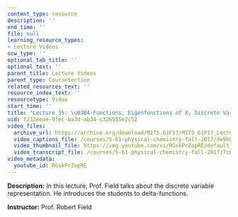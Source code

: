 ```yaml
---
content_type: resource
description: ''
end_time: ''
file: null
learning_resource_types:
- Lecture Videos
ocw_type: ''
optional_tab_title: ''
optional_text: ''
parent_title: Lecture Videos
parent_type: CourseSection
related_resources_text: ''
resource_index_text: ''
resourcetype: Video
start_time: ''
title: "Lecture 35: \u03B4-Functions, Eigenfunctions of X, Discrete Variable Representation"
uid: f232eeae-9fec-ba3d-ab34-c326555e2c52
video_files:
  archive_url: https://archive.org/download/MIT5.61F17/MIT5_61F17_Lecture_35_300k.mp4
  video_captions_file: /courses/5-61-physical-chemistry-fall-2017/de9bb1f3187356f7a80a7360f5281428_RGskPrZopRE.vtt
  video_thumbnail_file: https://img.youtube.com/vi/RGskPrZopRE/default.jpg
  video_transcript_file: /courses/5-61-physical-chemistry-fall-2017/7cb65041959d770e6c48d84f38943325_RGskPrZopRE.pdf
video_metadata:
  youtube_id: RGskPrZopRE
---
```


**Description:** In this lecture, Prof. Field talks about the discrete variable representation. He introduces the students to delta-functions.

**Instructor:** Prof. Robert Field